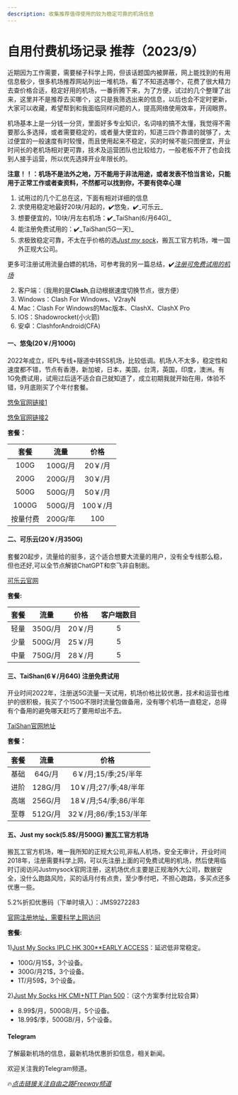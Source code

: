 ```yaml
---
description: 收集推荐值得使用的较为稳定可靠的机场信息
---
```


# 自用付费机场记录 推荐（2023/9）

近期因为工作需要，需要梯子科学上网，但该话题国内被屏蔽，网上能找到的有用信息极少，很多机场推荐网站列出一堆机场，看了不知道选哪个，花费了很大精力去查价格合适，稳定好用的机场，一番折腾下来，为了方便，试过的几个整理了出来，这里并不是推荐去买哪个，这只是我筛选出来的信息，以后也会不定时更新，大家可以收藏，希望帮到和我面临同样问题的人，提高网络使用效率，开阔眼界。

机场基本上是一分钱一分货，里面好多专业知识，名词啥的搞不太懂，我觉得不需要那么多选择，或者需要稳定的，或者量大便宜的，知道三四个靠谱的就够了，太过便宜的一般速度有时较慢，而且使用起来不稳定，买的时候不能只图便宜，开业时间长的老机场相对更可靠，技术及运营团队也比较给力，一般老板不开了也会找到人接手运营，所以优先选择开业年限长的。

**注意！！：机场不是法外之地，万不能用于非法用途，或者发表不恰当言论，只能用于正常工作或者查资料，不然都可以找到你，不要有侥幸心理**

1. 试用过的几个汇总在这，下面有相对详细的信息
2. 求使用稳定地最好20块/月起的，✔️悠兔，✔️_可乐云_
3. 想要便宜的，10块/月左右机场：✔️_TaiShan(6/月64G)_
4. 能注册免费试用的：✔️_TaiShan(5G一天)_
5. 求极致稳定可靠，不太在乎价格的选[_Just my sock_](https://justmysocks.net/members/aff.php?aff=28042)，搬瓦工官方机场，唯一国外正规大公司。

更多可注册试用流量白嫖的机场，可参考我的另一篇总结，✔️[_注册可免费试用的机场_](https://www.openwayz.com/trialnode/)

2. 客户端：（我用的是**Clash**,自动根据速度切换节点，很方便）
3. Windows：Clash For Windows、V2rayN
4. Mac：Clash For Windows的Mac版本、ClashX、ClashX Pro
5. IOS：Shadowrocket(小火箭)
6. 安卓：ClashforAndroid(CFA)

#### 一、悠兔(20￥/月100G)

2022年成立，IEPL专线+隧道中转SS机场，比较低调。机场人不太多，稳定性和速度都不错，节点有香港，新加坡，日本，美国，台湾，英国，印度，澳洲。有1G免费试用，试用过后适不适合自己就知道了，成立初期我就开始在用，体验不错，9月底刚买了个年付套餐。

&#x20;[悠兔官网链接1](https://youtu3.shop/#/register?code=7G2Hi8Lb)

[悠兔官网链接2](https://youtu4.shop/#/register?code=7G2Hi8Lb)

**套餐：**

|   套餐  |   流量   |   价格   |
| :---: | :----: | :----: |
|  100G | 100G/月 |  20￥/月 |
|  200G | 200G/月 |  30￥/月 |
|  500G | 500G/月 |  50￥/月 |
| 1000G | 500G/月 | 100￥/月 |
|  按量付费 | 200G/年 |   100  |

#### 二、可乐云(20￥/月350G)

套餐20起步，流量给的挺多，这个适合想要大流量的用户，没有全专线那么稳，但也还好,可以全节点解锁ChatGPT和奈飞非自制剧。

[可乐云官网](https://user.colacloud.net/#/register?code=gMK5qO9s)

**套餐:**

|  套餐 |   流量   |   价格  | 客户端数目 |
| :-: | :----: | :---: | :---: |
|  轻量 | 350G/月 | 20￥/月 |   5   |
|  少量 | 500G/月 | 25￥/月 |   5   |
|  中量 | 750G/月 | 28￥/月 |   5   |



#### 三、TaiShan(6￥/月64G) 注册免费试用

开业时间2022年，注册送5G流量一天试用，机场价格比较优惠，技术和运营也维护的很积极，我买了个150G不限时流量包做备用，没有哪个机场一直稳定，总得有个备用的避免哪天赶巧了要用却出不去。

[TaiShan官网地址](https://us.taishan.pro/#/register?code=Z4Y90y3y)

**套餐：**

|  套餐 |   流量   |         价格        |
| :-: | :----: | :---------------: |
|  基础 |  64G/月 |  6￥/月;15/季;25/半年  |
|  进阶 | 128G/月 |  10￥/月;27/季;48/半年 |
|  高端 | 256G/月 |  18￥/月;54/季;86/半年 |
|  至尊 | 512G/月 | 32￥/月;86/季;153/半年 |

#### 五、Just my sock(5.8$/月500G) 搬瓦工官方机场

搬瓦工官方机场，唯一我所知的正规大公司,非私人机场，安全无审计，开业时间2018年，注册需要科学上网，可以先注册上面的可免费试用的机场，然后使用临时订阅访问Justmysock官网注册，这机场优点主要是正规海外大公司，数据安全，没什么跑路风险，买的话月付有点贵，至少季付吧，不担心跑路，多买点还多优惠一些。

5.2%折扣优惠码（下单时填入）：JMS9272283

[官网注册地址，需要科学上网访问](https://justmysocks.net/members/aff.php?aff=28042\&pid=13)

**套餐:**

1\)[Just My Socks IPLC HK 300\*\*EARLY ACCESS](https://justmysocks.net/members/aff.php?aff=28042\&pid=18)：延迟低非常稳定。

* 100G/月15$，3个设备。
* 300G/月21$，3个设备。
* 1T/月59$，3个设备。

2\)[Just My Socks HK CMI+NTT Plan 500](https://justmysocks.net/members/aff.php?aff=28042\&pid=13)：（这个方案季付比较合算）

* 8.99$/月，500GB/月，5个设备。
* 18.99$/季，500GB/月，5个设备。

#### Telegram

了解最新机场的信息，最新机场优惠折扣信息，相关新闻。

欢迎关注我的Telegram频道。

🔥[_点击链接关注自由之路Freeway频道_](https://t.me/openwayz)

